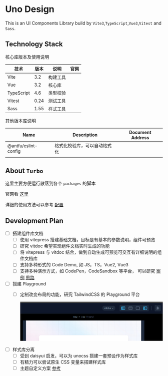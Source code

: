 # Uno Design

This is an UI Components Library build by `Vite3`,`TypeScript`,`Vue3`,`Vitest` and  `Sass`.

## Technology Stack

核心库版本及使用说明

| 技术       | 版本 | 说明     | 官网 |
| ---------- | ---- | -------- | ---- |
| Vite       | 3.2  | 构建工具 |      |
| Vue        | 3.2  | 核心库   |      |
| TypeScript | 4.6  | 类型校验 |      |
| Vitest     | 0.24 | 测试工具 |      |
| Sass       | 1.55 | 样式工具 |      |

其他版本库说明

| Name                 | Description                  | Document Address |
| -------------------- | ---------------------------- | ---------------- |
| @antfu/eslint-config | 格式化校验库，可以自动格式化 |                  |
|                      |                              |                  |

## About `Turbo`

这里主要方便运行散落到各个 `packages` 的脚本

官网看 [这里](https://turbo.build/repo/docs/core-concepts/monorepos/running-tasks "Defining a pipeline")

详细的使用方法可以参考 [配置](https://juejin.cn/post/7048234698048274469 "Turborepo: 是时候给你的monorepo仓库上上对抗了")


## Development Plan

* [ ] 搭建组件库文档
  * [ ] 使用 vitepress 搭建基础文档，目标是有基本的参数说明，组件可预览
  * [ ] 研究 vitdoc 希望实现组件文档实时生成的功能
  * [ ] 将 vitepress 与 vitdoc 结合，做到自动生成可预览可交互有详细说明的组件文档库
  * [ ] 支持多种形式的 Code Demo, 如 JS，TS，Vue2, Vue3
  * [ ] 支持多种演示方式，如 CodePen，CodeSandbox 等平台， 可以研究 [案例](https://codesandbox.io/s/6yznjvl7nw?file=/index.js:31-42 "通过调用API方式创建沙箱") [思路](https://blog.csdn.net/w20101310/article/details/120136460 "Antd中示例代码是怎么直接在CodeSandBox中打开的")
* [ ] 搭建 Playground
  * [ ] 定制改变布局的功能，研究 TailwindCSS 的 Playground 平台

    ![1668282346868](.assets/README/1668282346868.png)
* [ ] 样式库分离
  * [ ] 受到 daisyui 启发，可以为 unocss 搭建一套预设作为样式库
  * [ ] 有精力可以尝试原生 CSS 变量来搭建样式库
  * [ ] 主题自定义方案 [参考](https://dev.daisyui.com/theme-generator/ "daisyui 主题生成")
